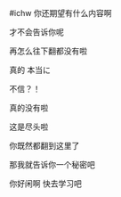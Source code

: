 #ichw
你还期望有什么内容啊









才不会告诉你呢









再怎么往下翻都没有啦










真的 本当に









不信？！









真的没有啦










这是尽头啦











你既然都翻到这里了











那我就告诉你一个秘密吧











你好闲啊
快去学习吧

